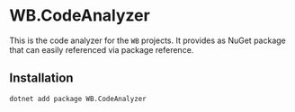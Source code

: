 # WB.CodeAnalyzer

This is the code analyzer for the `WB` projects. It provides as NuGet package that can easily referenced via package reference.

## Installation

```bash
dotnet add package WB.CodeAnalyzer 
```